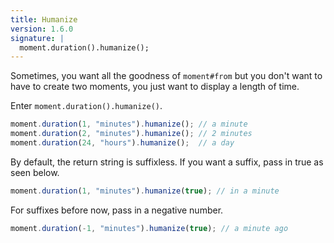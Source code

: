 ```yaml
---
title: Humanize
version: 1.6.0
signature: |
  moment.duration().humanize();
---
```



Sometimes, you want all the goodness of `moment#from` but you don't want to have to create two moments, you just want to display a length of time.

Enter `moment.duration().humanize()`.

```javascript
moment.duration(1, "minutes").humanize(); // a minute
moment.duration(2, "minutes").humanize(); // 2 minutes
moment.duration(24, "hours").humanize();  // a day
```

By default, the return string is suffixless. If you want a suffix, pass in true as seen below.

```javascript
moment.duration(1, "minutes").humanize(true); // in a minute
```

For suffixes before now, pass in a negative number.

```javascript
moment.duration(-1, "minutes").humanize(true); // a minute ago
```
